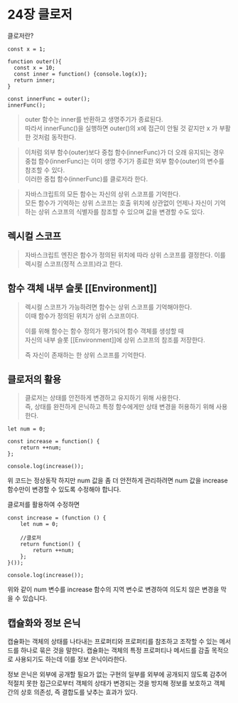 # 24장 클로저
클로저란?  

```
const x = 1;

function outer(){
  const x = 10;
  const inner = function() {console.log(x)};
  return inner;
}

const innerFunc = outer();
innerFunc();
```

> outer 함수는 inner를 반환하고 생명주기가 종료된다.   
> 따라서 innerFunc()을 실행하면 outer()의 x에 접근이 안될 것 같지만
x 가 부활한 것처럼 동작한다.

> 이처럼 외부 함수(outer)보다 중첩 함수(innerFunc)가 더 오래 유지되는 경우  
> 중첩 함수(innerFunc)는 이미 생명 주기가 종료한 외부 함수(outer)의 변수를 참조할 수 있다.  
> 이러한 중첩 함수(innerFunc)를 클로저라 한다. 

> 자바스크립트의 모든 함수는 자신의 상위 스코프를 기억한다.  
> 모든 함수가 기억하는 상위 스코프는 호출 위치에 상관없이 언제나 자신이 기억하는 상위 스코프의 식별자를 참조할 수 있으며
값을 변경할 수도 있다.

## 렉시컬 스코프
> 자바스크립트 엔진은 함수가 정의된 위치에 따라 상위 스코프를 결정한다.
> 이를 렉시컬 스코프(정적 스코프)라고 한다.


## 함수 객체 내부 슬롯 [[Environment]]
> 렉시컬 스코프가 가능하려면 함수는 상위 스코프를 기억해야한다.  
> 이때 함수가 정의된 위치가 상위 스코프이다.
> 
> 이를 위해 함수는 함수 정의가 평가되어 함수 객체를 생성할 때  
> 자신의 내부 슬롯 [[Environment]]에 상위 스코프의 참조를 저장한다.
> 
> 즉 자신이 존재하는 한 상위 스코프를 기억한다.

## 클로저의 활용
> 클로저는 상태를 안전하게 변경하고 유지하기 위해 사용한다.  
> 즉, 상태를 완전하게 은닉하고 특정 함수에게만 상태 변경을 허용하기 위해 사용한다.

```
let num = 0;

const increase = function() {
    return ++num;
};

console.log(increase());
```
위 코드는 정상동작 하지만 num 값을 좀 더 안전하게 관리하려면
num 값을 increase 함수만이 변경할 수 있도록 수정해야 합니다.

클로저를 활용하여 수정하면
```
const increase = (function () {
    let num = 0;

    //클로저
    return function() {
        return ++num;
    };
}());

console.log(increase());
```
위와 같이 num 변수를 increase 함수의 지역 변수로 변경하여 의도치 않은 변경을 막을 수 있습니다.


## 캡슐화와 정보 은닉
캡슐화는 객체의 상태를 나타내는 프로퍼티와 프로퍼티를 참조하고 조작할 수 있는 메서드를
하나로 묶은 것을 말한다.
캡슐화는 객체의 특정 프로퍼티나 메서드를 감출 목적으로 사용되기도 하는데
이를 정보 은닉이라한다.

정보 은닉은 외부에 공개할 필요가 없는 구현의 일부를 외부에 공개되지 않도록 감추어
적절치 못한 접근으로부터 객체의 상태가 변경되는 것을 방지해 정보를 보호하고
객체 간의 상호 의존성, 즉 결합도를 낮추는 효과가 있다.